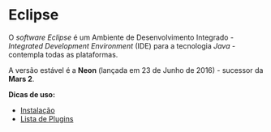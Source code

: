 # Eclipse

O *software* *Eclipse* é um Ambiente de Desenvolvimento Integrado - *Integrated Development Environment* (IDE) para a tecnologia *Java* - contempla todas as plataformas.

A versão estável é a **Neon** (lançada em 23 de Junho de 2016) - sucessor da **Mars 2**.

**Dicas de uso:**
* [Instalação](instalacao.md)
* [Lista de Plugins](plugins.md)
